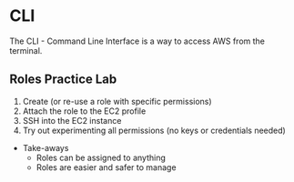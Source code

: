 # CLI

The CLI - Command Line Interface is a way to access AWS from the terminal.

## Roles Practice Lab

1. Create (or re-use a role with specific permissions)
2. Attach the role to the EC2 profile
3. SSH into the EC2 instance
4. Try out experimenting all permissions (no keys or credentials needed)

* Take-aways
  * Roles can be assigned to anything
  * Roles are easier and safer to manage
